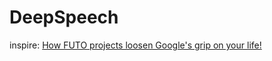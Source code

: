 # DeepSpeech
inspire: [How FUTO projects loosen Google's grip on your life!](https://youtu.be/ivWC5WncvsM)
